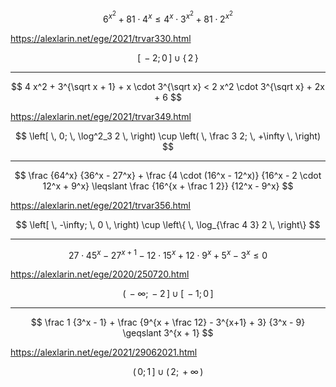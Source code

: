 $$
    6^{x^2} + 81 \cdot 4^x
    \leqslant
    4^x \cdot 3^{x^2} + 81 \cdot 2^{x^2}
$$

https://alexlarin.net/ege/2021/trvar330.html

$$
    \left[\,
        -2; \, 0
    \, \right]
    \cup
    \left\{ \,
        2
    \, \right\}
$$

--- ---

$$
    4 x^2 + 3^{\sqrt x + 1} + x \cdot 3^{\sqrt x}
    <
    2 x^2 \cdot 3^{\sqrt x} + 2x + 6
$$

https://alexlarin.net/ege/2021/trvar349.html

$$
    \left[ \,
        0; \, \log^2_3 2
    \, \right)
    \cup
    \left( \,
        \frac 3 2; \, +\infty
    \, \right)
$$

--- ---

$$
    \frac {64^x} {36^x - 27^x}
    +
    \frac {4 \cdot (16^x - 12^x)} {16^x - 2 \cdot 12^x + 9^x}
    \leqslant
    \frac {16^{x + \frac 1 2}} {12^x - 9^x}
$$

https://alexlarin.net/ege/2021/trvar356.html

$$
    \left[ \,
        -\infty; \, 0
    \, \right)
    \cup
    \left\{ \,
        \log_{\frac 4 3} 2
    \, \right\}
$$

--- ---

$$
    27 \cdot 45^x - 27^{x+1} - 12 \cdot 15^x + 12 \cdot 9^x + 5^x - 3^x
    \leqslant 0
$$

https://alexlarin.net/ege/2020/250720.html

$$
    \left( \,
        -\infty; \, -2
    \, \right]
    \cup
    \left[ \,
        -1; \, 0
    \, \right]
$$

--- ---

$$
    \frac 1 {3^x - 1} +
    \frac {9^{x + \frac 12} - 3^{x+1} + 3} {3^x - 9}
    \geqslant
    3^{x + 1}
$$

https://alexlarin.net/ege/2021/29062021.html

$$
    \left( \,
        0; \, 1
    \, \right]
    \cup
    \left( \,
        2; \, +\infty
    \, \right)
$$
